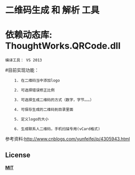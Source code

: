 # 二维码生成 和 解析 工具


# 依赖动态库: <strong>ThoughtWorks.QRCode.dll </strong>

`编译工具： VS 2013`

#目前实现功能：

		1. 在二维码当中添加logo 
		
		2. 可选择错误修正比例
	
		3. 可选择生成二维码的方式（数字，字节。。。）
	
		4. 可保存生成的二维码到目录里面
		
		5. 定义logo的大小
		
		6. 生成联系人二维码，手机扫描专用(vCard格式)
		
		
参考资料:http://www.cnblogs.com/yunfeifei/p/4305943.html

## License
#### [MIT](https://sndnvaps.mit-license.org/2015)
